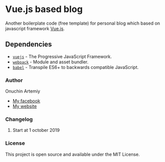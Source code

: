 # Vue.js based blog

Another boilerplate code (free template) for personal blog which based on javascript framework [Vue.js](https://vuejs.org/ "Vue.js").

## Dependencies

- [`vuejs`](https://vuejs.org/) - The Progressive JavaScript Framework.
- [`webpack`](https://webpack.js.org/) - Module and asset bundler.
- [`babel`](https://babeljs.io/) - Transpile ES6+ to backwards compatible JavaScript.

### Author

Onuchin Artemiy
- [My facebook](https://www.facebook.com/artemiyonuchin "My facebook")
- [My website](https://onuchin.com "My website")

### Changelog

1. Start at 1 october 2019

### License

This project is open source and available under the MIT License.
